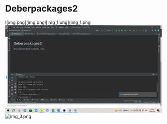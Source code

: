 # Deberpackages2
![img.png](img.png![img_1.png](img_1.png
![img_2.png](img_2.png)
![img_3.png](img_3.png)













